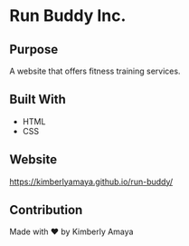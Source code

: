 # Run Buddy Inc.

## Purpose
A website that offers fitness training services.

## Built With
* HTML
* CSS

## Website
https://kimberlyamaya.github.io/run-buddy/

## Contribution
Made with ❤️ by Kimberly Amaya
